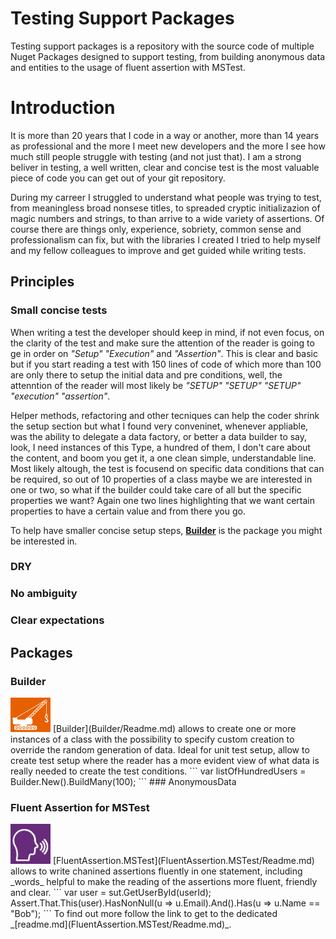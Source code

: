 # Testing Support Packages
Testing support packages is a repository with the source code of multiple Nuget Packages designed to support testing, from building anonymous data and entities to the usage of fluent assertion with MSTest.

# Introduction
It is more than 20 years that I code in a way or another, more than 14 years as professional and the more I meet new developers and the more I see how much still people struggle with testing (and not just that). I am a strong beliver in testing, a well written, clear and concise test is the most valuable piece of code you can get out of your git repository.

During my carreer I struggled to understand what people was trying to test, from meaningless broad nonsese titles, to spreaded cryptic initializazion of magic numbers and strings, to than arrive to a wide variety of assertions. Of course there are things only, experience, sobriety, common sense and professionalism can fix, but with the libraries I created I tried to help myself and my fellow colleagues to improve and get guided while writing tests.

## Principles
### Small concise tests
When writing a test the developer should keep in mind, if not even focus, on the clarity of the test and make sure the attention of the reader is going to ge in order on _"Setup" "Execution"_ and _"Assertion"_. This is clear and basic but if you start reading a test with 150 lines of code of which more than 100 are only there to setup the initial data and pre conditions, well, the attenntion of the reader will most likely be _"SETUP" "SETUP" "SETUP" "execution" "assertion"_.

Helper methods, refactoring and other tecniques can help the coder shrink the setup section but what I found very conveninet, whenever appliable, was the ability to delegate a data factory, or better a data builder to say, look, I need instances of this Type, a hundred of them, I don't care about the content, and boom you get it, a one clean simple, understandable line.
Most likely altough, the test is focusend on specific data conditions that can be required, so out of 10 properties of a class maybe we are interested in one or two, so what if the builder could take care of all but the specific properties we want? Again one two lines highlighting that we want certain properties to have a certain value and from there you go.

To help have smaller concise setup steps, **[Builder](#Builder)** is the package you might be interested in.

### DRY

### No ambiguity

### Clear expectations

## Packages
### Builder
<img src="https://github.com/norcino/TestingSupportPackages/blob/master/Builder/Logo.png" alt="Builder" width="64"/>
[Builder](Builder/Readme.md) allows to create one or more instances of a class with the possibility to specify custom creation to override the random generation of data. Ideal for unit test setup, allow to create test setup where the reader has a more evident view of what data is really needed to create the test conditions.
```
var listOfHundredUsers = Builder<User>.New().BuildMany(100);
```
### AnonymousData

### Fluent Assertion for MSTest
<img src="https://github.com/norcino/TestingSupportPackages/blob/master/FluentAssertion.MSTest/Logo.png" alt="FluentAssertion for MSTest" width="64"/>
[FluentAssertion.MSTest](FluentAssertion.MSTest/Readme.md) allows to write chanined assertions fluently in one statement, including _words_ helpful to make the reading of the assertions more fluent, friendly and clear.
```
var user = sut.GetUserById(userId);
Assert.That.This(user).HasNonNull(u => u.Email).And().Has(u => u.Name == "Bob");
```
To find out more follow the link to get to the dedicated _[readme.md](FluentAssertion.MSTest/Readme.md)_.
